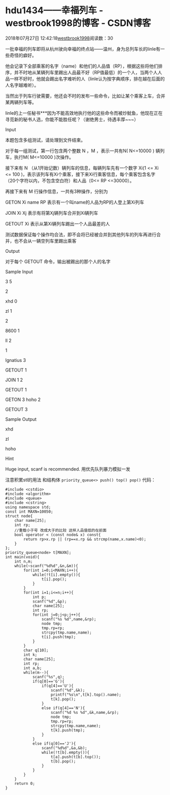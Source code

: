 # hdu1434——幸福列车 - westbrook1998的博客 - CSDN博客





2018年07月27日 12:42:18[westbrook1998](https://me.csdn.net/westbrook1998)阅读数：30








> 
一批幸福的列车即将从杭州驶向幸福的终点站——温州，身为总列车长的linle有一些奇怪的癖好。  

  他会记录下全部乘客的名字（name）和他们的人品值（RP），根据这些将他们排序，并不时地从某辆列车里踢出人品最不好（RP值最低）的一个人，当两个人人品一样不好时，他就会踢出名字难听的人（linle认为按字典顺序，排在越在后面的人名字越难听）。  

  当然出于列车行驶需要，他还会不时的发布一些命令，比如让某个乘客上车，合并某两辆列车等。  

  linle的上一任秘书***因为不能高效地执行他的这些命令而被炒鱿鱼，他现在正在寻觅新的秘书人选，你能不能胜任呢？（谢绝男士，待遇丰厚~~~）  

  Input 

  本题包含多组测试，请处理到文件结束。  

  对于每一组测试，第一行包含两个整数 N ，M ，表示一共有N( N<=10000 ) 辆列车，执行M( M<=10000 )次操作。  

  接下来有 N （从1开始记数）辆列车的信息，每辆列车先有一个数字 Xi(1 <= Xi <= 100 )，表示该列车有Xi个乘客，接下来Xi行乘客信息，每个乘客包含名字（20个字符以内，不包含空白符）和人品（0<= RP <=30000）。  

  再接下来有 M 行操作信息，一共有3种操作，分别为  

  GETON Xi name RP 表示有一个叫name的人品为RP的人登上第Xi列车  

  JOIN Xi Xj 表示有将第Xj辆列车合并到Xi辆列车  

  GETOUT Xi 表示从第Xi辆列车踢出一个人品最差的人  

  测试数据保证每个操作均合法，即不会将已经被合并到其他列车的列车再进行合并，也不会从一辆空列车里踢出乘客  

  Output 

  对于每个 GETOUT 命令，输出被踢出的那个人的名字  

  Sample Input 

  3 5 

  2 

  xhd 0 

  zl 1 

  2 

  8600 1 

  ll 2 

  1 

  Ignatius 3 

  GETOUT 1 

  JOIN 1 2 

  GETOUT 1 

  GETON 3 hoho 2 

  GETOUT 3 

  Sample Output 

  xhd 

  zl 

  hoho 

   Hint 

  Huge input, scanf is recommended. 
用优先队列暴力模拟一发  

注意积累stl的用法 和结构体 
`priority_queue<> push() top() pop()`
代码：

```
#include <cstdio>
#include <algorithm>
#include <queue>
#include <cstring>
using namespace std;
const int MAXN=10050;
struct node{
    char name[25];
    int rp;
    //重载小于号 改成大于的比较 这样人品值低的在前面
    bool operator < (const node& x) const{
        return rp>x.rp || (rp==x.rp && strcmp(name,x.name)<0);
    }
};
priority_queue<node> t[MAXN];
int main(void){
    int n,m;
    while(~scanf("%d%d",&n,&m)){
        for(int i=0;i<MAXN;i++){
            while(!t[i].empty()){
                t[i].pop();
            }
        }
        for(int i=1;i<=n;i++){
            int p;
            scanf("%d",&p);
            char name[25];
            int rp;
            for(int j=0;j<p;j++){
                scanf("%s %d",name,&rp);
                node tmp;
                tmp.rp=rp;
                strcpy(tmp.name,name);
                t[i].push(tmp);
            }
        }
        char q[10];
        int k;
        char name[25];
        int rp;
        int a,b;
        while(m--){
            scanf("%s",q);
            if(q[0]=='G'){
                if(q[4]=='U'){
                    scanf("%d",&k);
                    printf("%s\n",t[k].top().name);
                    t[k].pop();
                }
                else if(q[4]=='N'){
                    scanf("%d %s %d",&k,name,&rp);
                    node tmp;
                    tmp.rp=rp;
                    strcpy(tmp.name,name);
                    t[k].push(tmp);
                }
            }
            else if(q[0]=='J'){
                scanf("%d%d",&a,&b);
                while(!t[b].empty()){
                    t[a].push(t[b].top());
                    t[b].pop();
                }
            }
        }
    }
    return 0;
}
```






